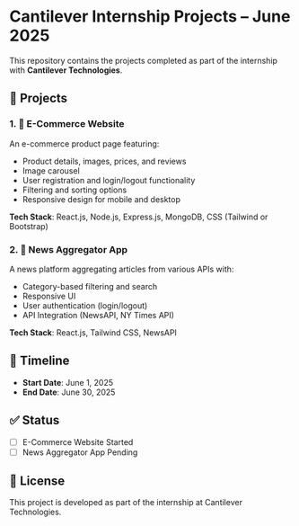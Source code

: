 # Cantilever Internship Projects – June 2025

This repository contains the projects completed as part of the internship with **Cantilever Technologies**.

## 📁 Projects

### 1. 🛒 E-Commerce Website
An e-commerce product page featuring:
- Product details, images, prices, and reviews
- Image carousel
- User registration and login/logout functionality
- Filtering and sorting options
- Responsive design for mobile and desktop

**Tech Stack**: React.js, Node.js, Express.js, MongoDB, CSS (Tailwind or Bootstrap)

### 2. 📰 News Aggregator App
A news platform aggregating articles from various APIs with:
- Category-based filtering and search
- Responsive UI
- User authentication (login/logout)
- API Integration (NewsAPI, NY Times API)

**Tech Stack**: React.js, Tailwind CSS, NewsAPI

## 📅 Timeline
- **Start Date**: June 1, 2025
- **End Date**: June 30, 2025

## ✅ Status
- [ ] E-Commerce Website Started
- [ ] News Aggregator App Pending

## 📜 License
This project is developed as part of the internship at Cantilever Technologies.
